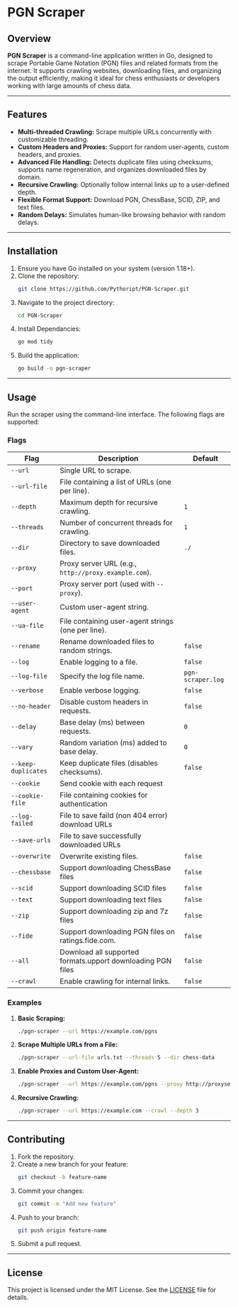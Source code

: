 # PGN Scraper

## Overview

**PGN Scraper** is a command-line application written in Go, designed to scrape Portable Game Notation (PGN) files and related formats from the internet. It supports crawling websites, downloading files, and organizing the output efficiently, making it ideal for chess enthusiasts or developers working with large amounts of chess data.

---

## Features

- **Multi-threaded Crawling:** Scrape multiple URLs concurrently with customizable threading.
- **Custom Headers and Proxies:** Support for random user-agents, custom headers, and proxies.
- **Advanced File Handling:** Detects duplicate files using checksums, supports name regeneration, and organizes downloaded files by domain.
- **Recursive Crawling:** Optionally follow internal links up to a user-defined depth.
- **Flexible Format Support:** Download PGN, ChessBase, SCID, ZIP, and text files.
- **Random Delays:** Simulates human-like browsing behavior with random delays.

---

## Installation

1. Ensure you have Go installed on your system (version 1.18+).
2. Clone the repository:
   ```bash
   git clone https://github.com/Pythoript/PGN-Scraper.git
   ```
3. Navigate to the project directory:
   ```bash
   cd PGN-Scraper
   ```
4. Install Dependancies:
   ```bash
   go mod tidy
   ```
5. Build the application:
   ```bash
   go build -o pgn-scraper
   ```

---

## Usage

Run the scraper using the command-line interface. The following flags are supported:

### Flags

| **Flag**              | **Description**                                                                 | **Default**          |
|------------------------|---------------------------------------------------------------------------------|----------------------|
| `--url`               | Single URL to scrape.                                                           |                      |
| `--url-file`          | File containing a list of URLs (one per line).                                  |                      |
| `--depth`             | Maximum depth for recursive crawling.                                           | `1`                  |
| `--threads`           | Number of concurrent threads for crawling.                                      | `1`                  |
| `--dir`               | Directory to save downloaded files.                                             | `./`                 |
| `--proxy`             | Proxy server URL (e.g., `http://proxy.example.com`).                            |                      |
| `--port`              | Proxy server port (used with `--proxy`).                                        |                      |
| `--user-agent`        | Custom user-agent string.                                                       |                      |
| `--ua-file`           | File containing user-agent strings (one per line).                              |                      |
| `--rename`            | Rename downloaded files to random strings.                                      | `false`              |
| `--log`               | Enable logging to a file.                                                       | `false`              |
| `--log-file`          | Specify the log file name.                                                      | `pgn-scraper.log`    |
| `--verbose`           | Enable verbose logging.                                                         | `false`              |
| `--no-header`         | Disable custom headers in requests.                                             | `false`              |
| `--delay`             | Base delay (ms) between requests.                                               | `0`                  |
| `--vary`              | Random variation (ms) added to base delay.                                      | `0`                  |
| `--keep-duplicates`   | Keep duplicate files (disables checksums).                                      | `false`              |
| `--cookie`            | Send cookie with each request                                                   |                      |
| `--cookie-file`       | File containing cookies for authentication                                      |                      |
| `--log-failed`        | File to save faild (non 404 error) download URLs                                |                      |
| `--save-urls`         | File to save successfully downloaded URLs                                       |                      |
| `--overwrite`         | Overwrite existing files.                                                       | `false`              |
| `--chessbase`         | Support downloading ChessBase files                                             | `false`              |
| `--scid`              | Support downloading SCID files                                                  | `false`              |
| `--text`              | Support downloading text files                                                  | `false`              |
| `--zip`               | Support downloading zip and 7z files                                            | `false`              |
| `--fide`              | Support downloading PGN files on ratings.fide.com.                              | `false`              |
| `--all`               | Download all supported formats.upport downloading PGN files                     | `false`              |
| `--crawl`             | Enable crawling for internal links.                                             | `false`              |

### Examples

1. **Basic Scraping:**
   ```bash
   ./pgn-scraper --url https://example.com/pgns
   ```

2. **Scrape Multiple URLs from a File:**
   ```bash
   ./pgn-scraper --url-file urls.txt --threads 5 --dir chess-data
   ```

3. **Enable Proxies and Custom User-Agent:**
   ```bash
   ./pgn-scraper --url https://example.com/pgns --proxy http://proxyserver.com --user-agent "CustomAgent/1.0"
   ```

4. **Recursive Crawling:**
   ```bash
   ./pgn-scraper --url https://example.com --crawl --depth 3
   ```

---

## Contributing

1. Fork the repository.
2. Create a new branch for your feature:
   ```bash
   git checkout -b feature-name
   ```
3. Commit your changes:
   ```bash
   git commit -m "Add new feature"
   ```
4. Push to your branch:
   ```bash
   git push origin feature-name
   ```
5. Submit a pull request.

---

## License

This project is licensed under the MIT License. See the [LICENSE](LICENSE) file for details.
